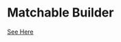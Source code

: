 # Matchable Builder
[See Here]("https://github.com/dart-ecosystem/matchable_builder/tree/master/matchable_builder")
